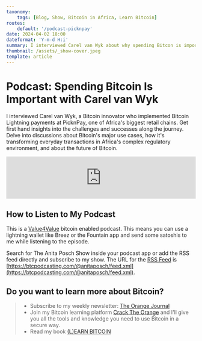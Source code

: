 ```yaml
---
taxonomy:
    tags: [Blog, Show, Bitcoin in Africa, Learn Bitcoin]
routes:
    default: '/podcast-picknpay'
date: 2024-04-02 18:00
dateformat: 'Y-m-d H:i'
summary: I interviewed Carel van Wyk about why spending Bitcon is important in many African countries and how he implemented Bitcoin Lightning payments at PicknPay, South Africa’s largest retailer.
thumbnail: /assets/_show-cover.jpeg
template: article 
---
```


# Podcast: Spending Bitcoin Is Important with Carel van Wyk

I interviewed Carel van Wyk, a Bitcoin innovator who implemented Bitcoin Lightning payments at PicknPay, one of Africa's biggest retail chains. Get first hand insights into the challenges and successes along the journey. Delve into discussions about Bitcoin's major use cases, how it's transforming everyday transactions in Africa's complex regulatory environment, and about the future of Bitcoin.

<iframe width="100%" height="112" frameborder="0" scrolling="no" style="width: 100%; height: 112px;  overflow: hidden;" src="https://btcpodcasting.com/@anitaposch/episodes/spending-bitcoin-important-carel-van-wyk/embed/dark"></iframe>

## How to Listen to My Podcast
This is a [Value4Value](https://value4value.info/) bitcoin enabled podcast. This means you can use a lightning wallet like Breez or the Fountain app and send some satoshis to me while listening to the episode. 

Search for The Anita Posch Show inside your podcast app or add the RSS feed directly and subscribe to my show. The URL for the [RSS Feed](https://btcpodcasting.com/@anitaposch/feed.xml) is [https://btcpodcasting.com/@anitaposch/feed.xml](https://btcpodcasting.com/@anitaposch/feed.xml).

## Do you want to learn more about Bitcoin? 

> * Subscribe to my weekly newsletter: [The Orange Journal](https://anita.link/news)
> * Join my Bitcoin learning platform [Crack The Orange](https://cracktheorange.com) and I'll give you all the tools and knowledge you need to use Bitcoin in a secure way.
> * Read my book [(L)EARN BITCOIN](https://learnbitcoin.link/)

